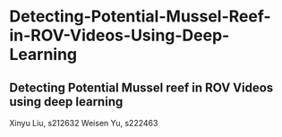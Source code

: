 # Detecting-Potential-Mussel-Reef-in-ROV-Videos-Using-Deep-Learning
## Detecting Potential Mussel reef in ROV Videos using deep learning 
Xinyu Liu, s212632
Weisen Yu, s222463
